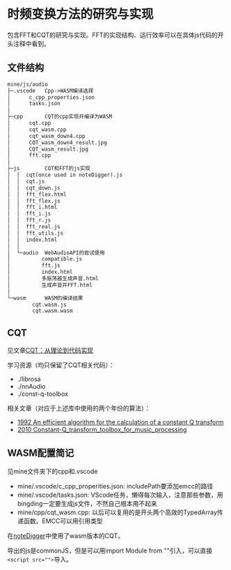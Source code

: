 # 时频变换方法的研究与实现
包含FFT和CQT的研究与实现。FFT的实现结构、运行效率可以在具体js代码的开头注释中看到。

## 文件结构
```txt
mine/js/audio
├─.vscode   Cpp->WASM编译选择
│      c_cpp_properties.json
│      tasks.json
│
├─cpp       CQT的cpp实现并编译为WASM
│      cqt.cpp
│      cqt_wasm.cpp
│      cqt_wasm_down4.cpp
│      CQT_wasm_down4_result.jpg
│      CQT_wasm_result.jpg
│      fft.cpp
│
├─js        CQT和FFT的js实现
│  │  cqt(once used in noteDigger).js
│  │  cqt.js
│  │  cqt_down.js
│  │  fft_flex.html
│  │  fft_flex.js
│  │  fft_i.html
│  │  fft_i.js
│  │  fft_r.js
│  │  fft_real.js
│  │  fft_utils.js
│  │  index.html
│  │
│  └─audio  WebAudioAPI的尝试使用
│          compatible.js
│          fft.js
│          index.html
│          多振荡器生成声音.html
│          生成声音并FFT.html
│
└─wasm      WASM的编译结果
        cqt.wasm.js
        cqt.wasm.wasm
```

## CQT
见文章[CQT：从理论到代码实现](https://zhuanlan.zhihu.com/p/716574483)

学习资源（均只保留了CQT相关代码）：
- ./librosa
- ./nnAudio
- ./const-q-toolbox

相关文章（对应于上述库中使用的两个年份的算法）：
- [1992 An efficient algorithm for the calculation of a constant Q transform](<1992 An efficient algorithm for the calculation of a constant Q transform.pdf>)
- [2010 Constant-Q_transform_toolbox_for_music_processing](<2010 Constant-Q_transform_toolbox_for_music_processing.pdf>)


## WASM配置简记
见mine文件夹下的cpp和.vscode
- mine/.vscode/c_cpp_properities.json: includePath要添加emcc的路径
- mine/.vscode/tasks.json: VScode任务，懒得每次输入，注意那些参数，用bingding一定要生成js文件，不然自己根本用不起来
- mine/cpp/cqt_wasm.cpp: 以后可以复用的是开头两个高效的TypedArray传递函数。EMCC可以用引用类型

在[noteDigger](https://github.com/madderscientist/noteDigger/tree/main/dataProcess/CQT)中使用了wasm版本的CQT。

导出的js是commonJS，但是可以用import Module from ""引入，可以直接`<script src="">`导入。